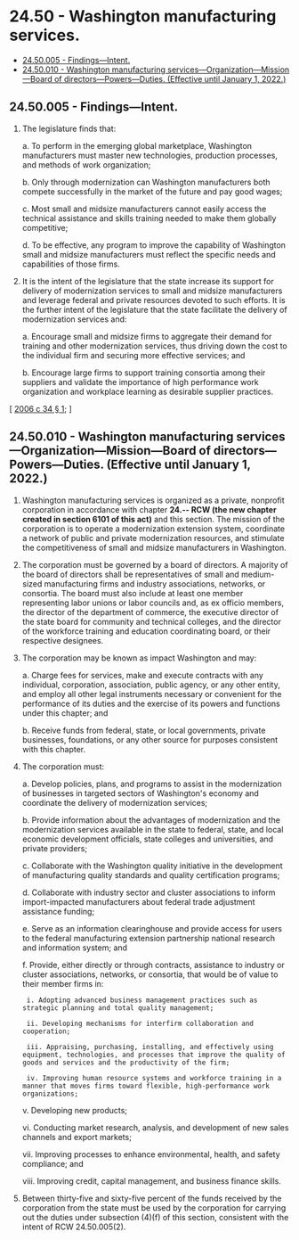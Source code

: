 # 24.50 - Washington manufacturing services.
* [24.50.005 - Findings—Intent.](#2450005---findingsintent)
* [24.50.010 - Washington manufacturing services—Organization—Mission—Board of directors—Powers—Duties. (Effective until January 1, 2022.)](#2450010---washington-manufacturing-servicesorganizationmissionboard-of-directorspowersduties-effective-until-january-1-2022)
## 24.50.005 - Findings—Intent.
1. The legislature finds that:

    a. To perform in the emerging global marketplace, Washington manufacturers must master new technologies, production processes, and methods of work organization;

    b. Only through modernization can Washington manufacturers both compete successfully in the market of the future and pay good wages;

    c. Most small and midsize manufacturers cannot easily access the technical assistance and skills training needed to make them globally competitive;

    d. To be effective, any program to improve the capability of Washington small and midsize manufacturers must reflect the specific needs and capabilities of those firms.

2. It is the intent of the legislature that the state increase its support for delivery of modernization services to small and midsize manufacturers and leverage federal and private resources devoted to such efforts. It is the further intent of the legislature that the state facilitate the delivery of modernization services and:

    a. Encourage small and midsize firms to aggregate their demand for training and other modernization services, thus driving down the cost to the individual firm and securing more effective services; and

    b. Encourage large firms to support training consortia among their suppliers and validate the importance of high performance work organization and workplace learning as desirable supplier practices.

\[ [2006 c 34 § 1](http://lawfilesext.leg.wa.gov/biennium/2005-06/Pdf/Bills/Session%20Laws/House/2726-S.SL.pdf?cite=2006%20c%2034%20§%201); \]

## **24.50.010 - Washington manufacturing services—Organization—Mission—Board of directors—Powers—Duties. (Effective until January 1, 2022.)**
1. Washington manufacturing services is organized as a private, nonprofit corporation in accordance with chapter **24.-- RCW (the new chapter created in section 6101 of this act)** and this section. The mission of the corporation is to operate a modernization extension system, coordinate a network of public and private modernization resources, and stimulate the competitiveness of small and midsize manufacturers in Washington.

2. The corporation must be governed by a board of directors. A majority of the board of directors shall be representatives of small and medium-sized manufacturing firms and industry associations, networks, or consortia. The board must also include at least one member representing labor unions or labor councils and, as ex officio members, the director of the department of commerce, the executive director of the state board for community and technical colleges, and the director of the workforce training and education coordinating board, or their respective designees.

3. The corporation may be known as impact Washington and may:

    a. Charge fees for services, make and execute contracts with any individual, corporation, association, public agency, or any other entity, and employ all other legal instruments necessary or convenient for the performance of its duties and the exercise of its powers and functions under this chapter; and

    b. Receive funds from federal, state, or local governments, private businesses, foundations, or any other source for purposes consistent with this chapter.

4. The corporation must:

    a. Develop policies, plans, and programs to assist in the modernization of businesses in targeted sectors of Washington's economy and coordinate the delivery of modernization services;

    b. Provide information about the advantages of modernization and the modernization services available in the state to federal, state, and local economic development officials, state colleges and universities, and private providers;

    c. Collaborate with the Washington quality initiative in the development of manufacturing quality standards and quality certification programs;

    d. Collaborate with industry sector and cluster associations to inform import-impacted manufacturers about federal trade adjustment assistance funding;

    e. Serve as an information clearinghouse and provide access for users to the federal manufacturing extension partnership national research and information system; and

    f. Provide, either directly or through contracts, assistance to industry or cluster associations, networks, or consortia, that would be of value to their member firms in:

        i. Adopting advanced business management practices such as strategic planning and total quality management;

        ii. Developing mechanisms for interfirm collaboration and cooperation;

        iii. Appraising, purchasing, installing, and effectively using equipment, technologies, and processes that improve the quality of goods and services and the productivity of the firm;

        iv. Improving human resource systems and workforce training in a manner that moves firms toward flexible, high-performance work organizations;

    v. Developing new products;

    vi. Conducting market research, analysis, and development of new sales channels and export markets;

    vii. Improving processes to enhance environmental, health, and safety compliance; and

    viii. Improving credit, capital management, and business finance skills.

5. Between thirty-five and sixty-five percent of the funds received by the corporation from the state must be used by the corporation for carrying out the duties under subsection (4)(f) of this section, consistent with the intent of RCW 24.50.005(2).
